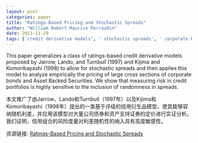 ```yaml
---
layout: post
categories: paper
title: "Ratings-Based Pricing and Stochastic Spreads"
author: "William Robert Maurice Perraudin"
date: 2011-11-29
tags: ['credit derivative models', ' stochastic spreads', ' corporate bonds', ' asset backed securities', ' ABS', ' risk']
---
```


This paper generalizes a class of ratings-based credit derivative models proposed by Jarrow, Lando, and Turnbull (1997) and Kijima and Komoribayashi (1998) to allow for stochastic spreads and then applies this model to analyze empirically the pricing of large cross sections of corporate bonds and Asset Backed Securities. We show that measuring risk in credit portfolios is highly sensitive to the inclusion of randomness in spreads.

本文推广了由Jarrow、Lando和Turnbull（1997年）以及Kijima和Komoribayashi（1998年）提出的一类基于评级的信用衍生品模型，使其能够容纳随机利差，并应用该模型对大量公司债券和资产支持证券的定价进行实证分析。我们证明，信用组合的风险度量对利差随机性的纳入具有高度敏感性。

资源链接: [Ratings-Based Pricing and Stochastic Spreads](https://papers.ssrn.com/sol3/papers.cfm?abstract_id=1961140)
